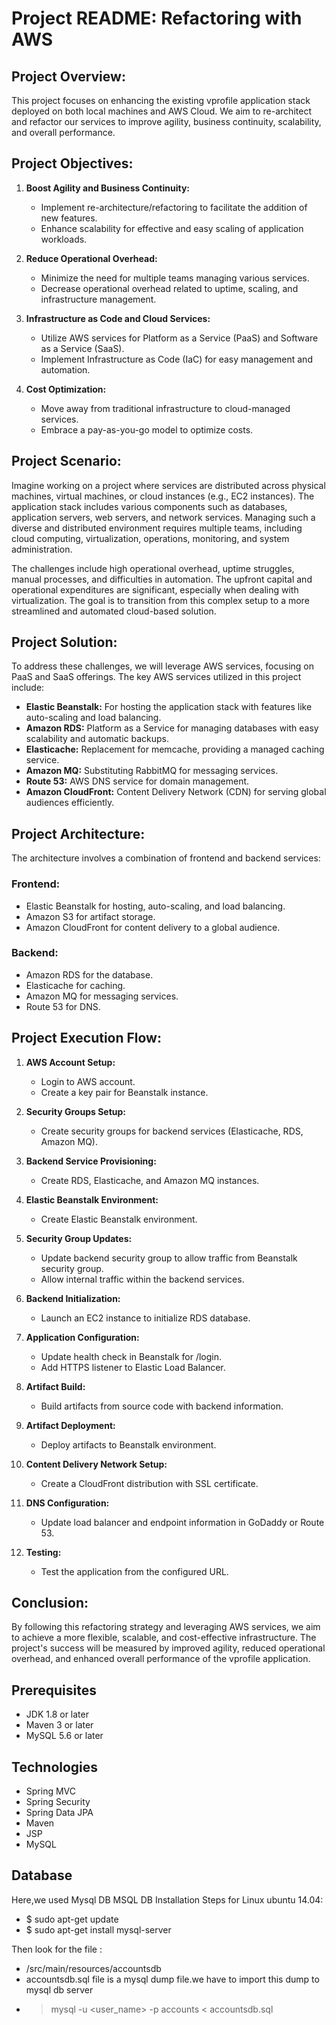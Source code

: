 # Project README: Refactoring with AWS

## Project Overview:

This project focuses on enhancing the existing vprofile application stack deployed on both local machines and AWS Cloud. We aim to re-architect and refactor our services to improve agility, business continuity, scalability, and overall performance.

## Project Objectives:

1. **Boost Agility and Business Continuity:**
   - Implement re-architecture/refactoring to facilitate the addition of new features.
   - Enhance scalability for effective and easy scaling of application workloads.

2. **Reduce Operational Overhead:**
   - Minimize the need for multiple teams managing various services.
   - Decrease operational overhead related to uptime, scaling, and infrastructure management.

3. **Infrastructure as Code and Cloud Services:**
   - Utilize AWS services for Platform as a Service (PaaS) and Software as a Service (SaaS).
   - Implement Infrastructure as Code (IaC) for easy management and automation.

4. **Cost Optimization:**
   - Move away from traditional infrastructure to cloud-managed services.
   - Embrace a pay-as-you-go model to optimize costs.

## Project Scenario:

Imagine working on a project where services are distributed across physical machines, virtual machines, or cloud instances (e.g., EC2 instances). The application stack includes various components such as databases, application servers, web servers, and network services. Managing such a diverse and distributed environment requires multiple teams, including cloud computing, virtualization, operations, monitoring, and system administration.

The challenges include high operational overhead, uptime struggles, manual processes, and difficulties in automation. The upfront capital and operational expenditures are significant, especially when dealing with virtualization. The goal is to transition from this complex setup to a more streamlined and automated cloud-based solution.

## Project Solution:

To address these challenges, we will leverage AWS services, focusing on PaaS and SaaS offerings. The key AWS services utilized in this project include:

- **Elastic Beanstalk:** For hosting the application stack with features like auto-scaling and load balancing.
- **Amazon RDS:** Platform as a Service for managing databases with easy scalability and automatic backups.
- **Elasticache:** Replacement for memcache, providing a managed caching service.
- **Amazon MQ:** Substituting RabbitMQ for messaging services.
- **Route 53:** AWS DNS service for domain management.
- **Amazon CloudFront:** Content Delivery Network (CDN) for serving global audiences efficiently.

## Project Architecture:

The architecture involves a combination of frontend and backend services:

### Frontend:
- Elastic Beanstalk for hosting, auto-scaling, and load balancing.
- Amazon S3 for artifact storage.
- Amazon CloudFront for content delivery to a global audience.

### Backend:
- Amazon RDS for the database.
- Elasticache for caching.
- Amazon MQ for messaging services.
- Route 53 for DNS.

## Project Execution Flow:

1. **AWS Account Setup:**
   - Login to AWS account.
   - Create a key pair for Beanstalk instance.

2. **Security Groups Setup:**
   - Create security groups for backend services (Elasticache, RDS, Amazon MQ).

3. **Backend Service Provisioning:**
   - Create RDS, Elasticache, and Amazon MQ instances.

4. **Elastic Beanstalk Environment:**
   - Create Elastic Beanstalk environment.

5. **Security Group Updates:**
   - Update backend security group to allow traffic from Beanstalk security group.
   - Allow internal traffic within the backend services.

6. **Backend Initialization:**
   - Launch an EC2 instance to initialize RDS database.

7. **Application Configuration:**
   - Update health check in Beanstalk for /login.
   - Add HTTPS listener to Elastic Load Balancer.

8. **Artifact Build:**
   - Build artifacts from source code with backend information.

9. **Artifact Deployment:**
   - Deploy artifacts to Beanstalk environment.

10. **Content Delivery Network Setup:**
    - Create a CloudFront distribution with SSL certificate.

11. **DNS Configuration:**
    - Update load balancer and endpoint information in GoDaddy or Route 53.

12. **Testing:**
    - Test the application from the configured URL.

## Conclusion:

By following this refactoring strategy and leveraging AWS services, we aim to achieve a more flexible, scalable, and cost-effective infrastructure. The project's success will be measured by improved agility, reduced operational overhead, and enhanced overall performance of the vprofile application.

## Prerequisites

- JDK 1.8 or later
- Maven 3 or later
- MySQL 5.6 or later

## Technologies
- Spring MVC
- Spring Security
- Spring Data JPA
- Maven
- JSP
- MySQL
## Database
Here,we used Mysql DB
MSQL DB Installation Steps for Linux ubuntu 14.04:
- $ sudo apt-get update
- $ sudo apt-get install mysql-server

Then look for the file :
- /src/main/resources/accountsdb
- accountsdb.sql file is a mysql dump file.we have to import this dump to mysql db server
- > mysql -u <user_name> -p accounts < accountsdb.sql